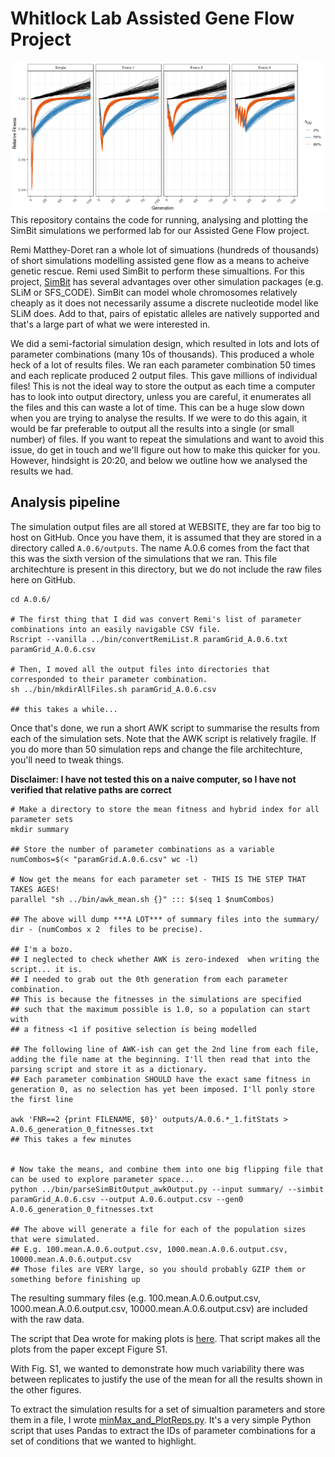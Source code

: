 # Whitlock Lab Assisted Gene Flow Project

![](newRescue/SuppFigure1.png)
This repository contains the code for running, analysing and plotting the SimBit simulations we performed lab for our Assisted Gene Flow project.

Remi Matthey-Doret ran a whole lot of simuations (hundreds of thousands) of short simulations modelling assisted gene flow as a means to acheive genetic rescue. Remi used SimBit to perform these simualtions. For this project, [SimBit](https://github.com/RemiMattheyDoret/SimBit) has several advantages over other simulation packages (e.g. SLiM or SFS_CODE). SimBit can model whole chromosomes relatively cheaply as it does not necessarily assume a discrete nucleotide model like SLiM does. Add to that, pairs of epistatic alleles are natively supported and that's a large part of what we were interested in. 

We did a semi-factorial simulation design, which resulted in lots and lots of parameter combinations (many 10s of thousands). This produced a whole heck of a lot of results files. We ran each parameter combination 50 times and each replicate produced 2 output files. This gave millions of individual files! This is not the ideal way to store the output as each time a computer has to look into output directory, unless you are careful, it enumerates all the files and this can waste a lot of time. This can be a huge slow down when you are trying to analyse the results. If we were to do this again, it would be far preferable to output all the results into a single (or small number) of files. If you want to repeat the simulations and want to avoid this issue, do get in touch and we'll figure out how to make this quicker for you. However, hindsight is 20:20, and below we outline how we analysed the results we had.

## Analysis pipeline

The simulation output files are all stored at WEBSITE, they are far too big to host on GitHub. Once you have them, it is assumed that they are stored in a directory called  ```A.0.6/outputs```. The name A.0.6 comes from the fact that this was the sixth version of the simulations that we ran. This file architechture is present in this directory, but we do not include the raw files here on GitHub.

```
cd A.0.6/

# The first thing that I did was convert Remi's list of parameter combinations into an easily navigable CSV file. 
Rscript --vanilla ../bin/convertRemiList.R paramGrid_A.0.6.txt paramGrid_A.0.6.csv

# Then, I moved all the output files into directories that corresponded to their parameter combination.
sh ../bin/mkdirAllFiles.sh paramGrid_A.0.6.csv

## this takes a while...
```

Once that's done, we run a short AWK script to summarise the results from each of the simulation sets. Note that the AWK script is relatively fragile. If you do more than 50 simulation reps and change the file architechture, you'll need to tweak things. 

**Disclaimer: I have not tested this on a naive computer, so I have not verified that relative paths are correct**
```
# Make a directory to store the mean fitness and hybrid index for all parameter sets
mkdir summary

## Store the number of parameter combinations as a variable
numCombos=$(< "paramGrid.A.0.6.csv" wc -l)

# Now get the means for each parameter set - THIS IS THE STEP THAT TAKES AGES!
parallel "sh ../bin/awk_mean.sh {}" ::: $(seq 1 $numCombos) 

## The above will dump ***A LOT*** of summary files into the summary/ dir - (numCombos x 2  files to be precise).

## I'm a bozo. 
## I neglected to check whether AWK is zero-indexed  when writing the script... it is.
## I needed to grab out the 0th generation from each parameter combination.
## This is because the fitnesses in the simulations are specified
## such that the maximum possible is 1.0, so a population can start with 
## a fitness <1 if positive selection is being modelled

## The following line of AWK-ish can get the 2nd line from each file, adding the file name at the beginning. I'll then read that into the parsing script and store it as a dictionary.
## Each parameter combination SHOULD have the exact same fitness in generation 0, as no selection has yet been imposed. I'll ponly store the first line  

awk 'FNR==2 {print FILENAME, $0}' outputs/A.0.6.*_1.fitStats > A.0.6_generation_0_fitnesses.txt
## This takes a few minutes


# Now take the means, and combine them into one big flipping file that can be used to explore parameter space... 
python ../bin/parseSimBitOutput_awkOutput.py --input summary/ --simbit paramGrid_A.0.6.csv --output A.0.6.output.csv --gen0 A.0.6_generation_0_fitnesses.txt

## The above will generate a file for each of the population sizes that were simulated.
## E.g. 100.mean.A.0.6.output.csv, 1000.mean.A.0.6.output.csv, 10000.mean.A.0.6.output.csv
## Those files are VERY large, so you should probably GZIP them or something before finishing up

```

The resulting summary files (e.g. 100.mean.A.0.6.output.csv, 1000.mean.A.0.6.output.csv, 10000.mean.A.0.6.output.csv) are included with the raw data.

The script that Dea wrote for making plots is [here](bin/here). That script makes all the plots from the paper except Figure S1. 

With Fig. S1, we wanted to demonstrate how much variability there was between replicates to justify the use of the mean for all the results shown in the other figures. 

To extract the simulation results for a set of simualtion parameters and store them in a file, I wrote [minMax_and_PlotReps.py](minMax_and_PlotReps.py). It's a very simple Python script that uses Pandas to extract the IDs of parameter combinations for a set of conditions that we wanted to highlight. 

